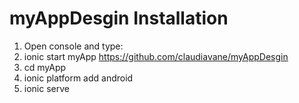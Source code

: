 # myAppDesgin Installation

1. Open console and type:
2. ionic start myApp https://github.com/claudiavane/myAppDesgin
3. cd myApp
4. ionic platform add android
5. ionic serve
